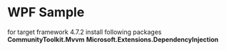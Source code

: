 # WPF Sample
for target framework 4.7.2
install following packages
 **CommunityToolkit.Mvvm**
 **Microsoft.Extensions.DependencyInjection**
